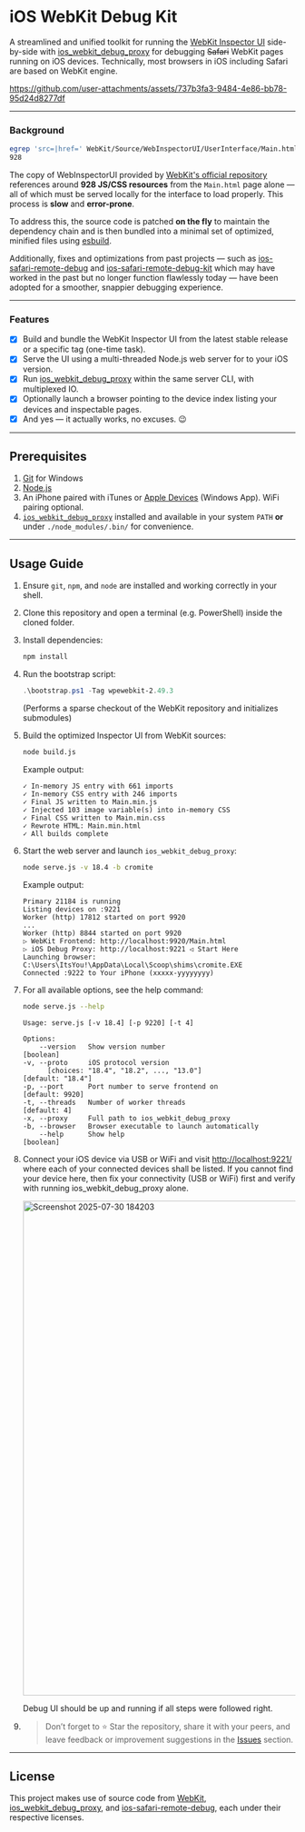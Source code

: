 # iOS WebKit Debug Kit

A streamlined and unified toolkit for running the [WebKit Inspector UI](https://github.com/WebKit/WebKit/tree/main/Source/WebInspectorUI) side-by-side with [ios_webkit_debug_proxy](https://github.com/google/ios-webkit-debug-proxy) for debugging ~~Safari~~ WebKit pages running on iOS devices. Technically, most browsers in iOS including Safari are based on WebKit engine.

https://github.com/user-attachments/assets/737b3fa3-9484-4e86-bb78-95d24d8277df

---

### Background

```bash
egrep 'src=|href=' WebKit/Source/WebInspectorUI/UserInterface/Main.html | wc -l
928
```

The copy of WebInspectorUI provided by [WebKit's official repository](https://github.com/WebKit/WebKit) references around **928 JS/CSS resources** from the `Main.html` page alone — all of which must be served locally for the interface to load properly. This process is **slow** and **error-prone**.

To address this, the source code is patched **on the fly** to maintain the dependency chain and is then bundled into a minimal set of optimized, minified files using [esbuild](https://esbuild.github.io/).

Additionally, fixes and optimizations from past projects — such as [ios-safari-remote-debug](https://git.gay/besties/ios-safari-remote-debug) and [ios-safari-remote-debug-kit](https://github.com/HimbeersaftLP/ios-safari-remote-debug-kit) which may have worked in the past but no longer function flawlessly today — have been adopted for a smoother, snappier debugging experience.

---

### Features

- [x] Build and bundle the WebKit Inspector UI from the latest stable release or a specific tag (one-time task).
- [x] Serve the UI using a multi-threaded Node.js web server for to your iOS version.
- [x] Run [ios_webkit_debug_proxy](https://github.com/google/ios-webkit-debug-proxy) within the same server CLI, with multiplexed IO.
- [x] Optionally launch a browser pointing to the device index listing your devices and inspectable pages.
- [x] And yes — it actually works, no excuses. 😉

---

## Prerequisites

1. [Git](https://gitforwindows.org/) for Windows
1. [Node.js](https://nodejs.org/)
1. An iPhone paired with iTunes or [Apple Devices](https://apps.microsoft.com/detail/9np83lwlpz9k) (Windows App). WiFi pairing optional.
1. [`ios_webkit_debug_proxy`](https://github.com/google/ios-webkit-debug-proxy) installed and available in your system `PATH` **or** under `./node_modules/.bin/` for convenience.

---

## Usage Guide

1. Ensure `git`, `npm`, and `node` are installed and working correctly in your shell.

2. Clone this repository and open a terminal (e.g. PowerShell) inside the cloned folder.

3. Install dependencies:

   ```bash
   npm install
   ```

4. Run the bootstrap script:

   ```powershell
   .\bootstrap.ps1 -Tag wpewebkit-2.49.3
   ```

   (Performs a sparse checkout of the WebKit repository and initializes submodules)

5. Build the optimized Inspector UI from WebKit sources:

   ```bash
   node build.js
   ```

   Example output:

   ```
   ✓ In-memory JS entry with 661 imports
   ✓ In-memory CSS entry with 246 imports
   ✓ Final JS written to Main.min.js
   ✓ Injected 103 image variable(s) into in-memory CSS
   ✓ Final CSS written to Main.min.css
   ✓ Rewrote HTML: Main.min.html
   ✓ All builds complete
   ```

6. Start the web server and launch `ios_webkit_debug_proxy`:

   ```bash
   node serve.js -v 18.4 -b cromite
   ```

   Example output:

   ```
   Primary 21184 is running
   Listing devices on :9221
   Worker (http) 17812 started on port 9920
   ...
   Worker (http) 8844 started on port 9920
   ▷ WebKit Frontend: http://localhost:9920/Main.html
   ▷ iOS Debug Proxy: http://localhost:9221 ◁ Start Here
   Launching browser: C:\Users\ItsYou!\AppData\Local\Scoop\shims\cromite.EXE
   Connected :9222 to Your iPhone (xxxxx-yyyyyyyy)
   ```

7. For all available options, see the help command:

   ```bash
   node serve.js --help
   ```

   ```
   Usage: serve.js [-v 18.4] [-p 9220] [-t 4]

   Options:
       --version   Show version number                          [boolean]
   -v, --proto     iOS protocol version
         [choices: "18.4", "18.2", ..., "13.0"]                 [default: "18.4"]
   -p, --port      Port number to serve frontend on             [default: 9920]
   -t, --threads   Number of worker threads                     [default: 4]
   -x, --proxy     Full path to ios_webkit_debug_proxy
   -b, --browser   Browser executable to launch automatically
       --help      Show help                                    [boolean]
   ```

8. Connect your iOS device via USB or WiFi and visit [http://localhost:9221/](http://localhost:9221/) where each of your connected devices shall be listed. If you cannot find your device here, then fix your connectivity (USB or WiFi) first and verify with running ios_webkit_debug_proxy alone.

   <img width="1668" height="871" alt="Screenshot 2025-07-30 184203" src="https://github.com/user-attachments/assets/bd833390-7d94-4fd5-8272-c7848c24259a" />

   Debug UI should be up and running if all steps were followed right.

9. > Don’t forget to ⭐ Star the repository, share it with your peers, and leave feedback or improvement suggestions in the [Issues](../../issues) section.

---

## License

This project makes use of source code from [WebKit](https://github.com/WebKit/WebKit), [ios_webkit_debug_proxy](https://github.com/google/ios-webkit-debug-proxy), and [ios-safari-remote-debug](https://git.gay/besties/ios-safari-remote-debug), each under their respective licenses.
